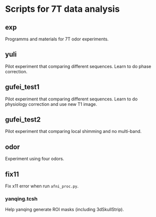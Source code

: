 # Scripts for 7T data analysis

## exp
Programms and materials for 7T odor experiments.

## yuli
Pilot experiment that comparing different sequences. Learn to do phase correction.

## gufei_test1
Pilot experiment that comparing different sequences. Learn to do physiology correction and use new T1 image.

## gufei_test2
Pilot experiment that comparing local shimming and no multi-band.

## odor
Experiment using four odors.

## fix11
Fix x11 error when run `afni_proc.py`.
### yanqing.tcsh
Help yanqing generate ROI masks (including 3dSkullStrip).
